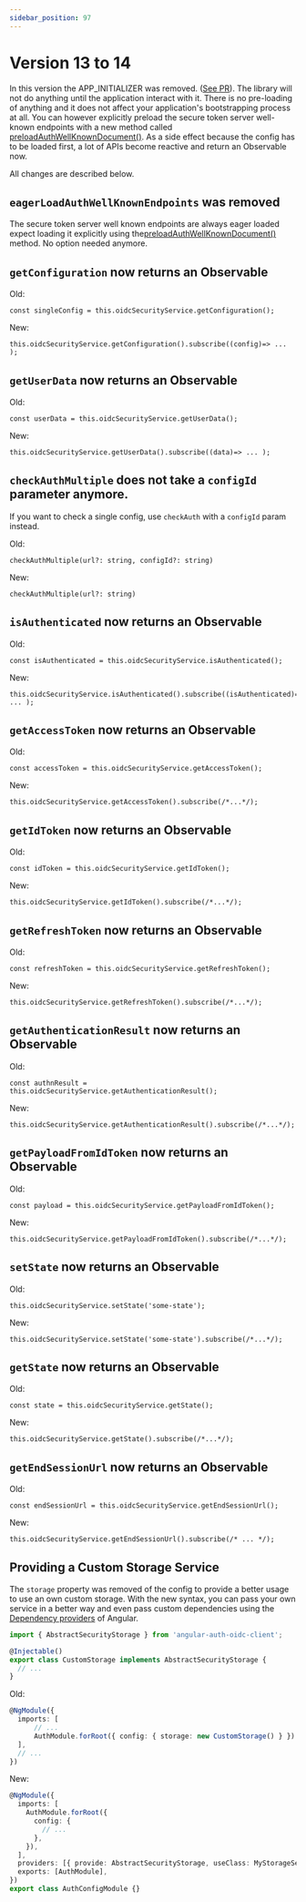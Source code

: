 ```yaml
---
sidebar_position: 97
---
```


# Version 13 to 14

In this version the APP_INITIALIZER was removed. ([See PR](https://github.com/damienbod/angular-auth-oidc-client/pull/1307)).
The library will not do anything until the application interact with it. There is no pre-loading of anything and it does not affect your application's bootstrapping process at all.
You can however explicitly preload the secure token server well-known endpoints with a new method called [preloadAuthWellKnownDocument()](/docs/documentation/public-api#preloadauthwellknowndocumentconfigid-string). As a side effect because the config has to be loaded first, a lot of APIs become reactive and return an Observable now.

All changes are described below.

## `eagerLoadAuthWellKnownEndpoints` was removed

The secure token server well known endpoints are always eager loaded expect loading it explicitly using the[preloadAuthWellKnownDocument()](/docs/documentation/public-api#preloadauthwellknowndocumentconfigid-string) method. No option needed anymore.

## `getConfiguration` now returns an Observable

Old:

```
const singleConfig = this.oidcSecurityService.getConfiguration();
```

New:

```
this.oidcSecurityService.getConfiguration().subscribe((config)=> ... );
```

## `getUserData` now returns an Observable

Old:

```
const userData = this.oidcSecurityService.getUserData();
```

New:

```
this.oidcSecurityService.getUserData().subscribe((data)=> ... );
```

## `checkAuthMultiple` does not take a `configId` parameter anymore.

If you want to check a single config, use `checkAuth` with a `configId` param instead.

Old:

```
checkAuthMultiple(url?: string, configId?: string)
```

New:

```
checkAuthMultiple(url?: string)
```

## `isAuthenticated` now returns an Observable

Old:

```
const isAuthenticated = this.oidcSecurityService.isAuthenticated();
```

New:

```
this.oidcSecurityService.isAuthenticated().subscribe((isAuthenticated)=> ... );
```

## `getAccessToken` now returns an Observable

Old:

```
const accessToken = this.oidcSecurityService.getAccessToken();
```

New:

```
this.oidcSecurityService.getAccessToken().subscribe(/*...*/);
```

## `getIdToken` now returns an Observable

Old:

```
const idToken = this.oidcSecurityService.getIdToken();
```

New:

```
this.oidcSecurityService.getIdToken().subscribe(/*...*/);
```

## `getRefreshToken` now returns an Observable

Old:

```
const refreshToken = this.oidcSecurityService.getRefreshToken();
```

New:

```
this.oidcSecurityService.getRefreshToken().subscribe(/*...*/);
```

## `getAuthenticationResult` now returns an Observable

Old:

```
const authnResult = this.oidcSecurityService.getAuthenticationResult();
```

New:

```
this.oidcSecurityService.getAuthenticationResult().subscribe(/*...*/);
```

## `getPayloadFromIdToken` now returns an Observable

Old:

```
const payload = this.oidcSecurityService.getPayloadFromIdToken();
```

New:

```
this.oidcSecurityService.getPayloadFromIdToken().subscribe(/*...*/);
```

## `setState` now returns an Observable

Old:

```
this.oidcSecurityService.setState('some-state');
```

New:

```
this.oidcSecurityService.setState('some-state').subscribe(/*...*/);
```

## `getState` now returns an Observable

Old:

```
const state = this.oidcSecurityService.getState();
```

New:

```
this.oidcSecurityService.getState().subscribe(/*...*/);
```

## `getEndSessionUrl` now returns an Observable

Old:

```
const endSessionUrl = this.oidcSecurityService.getEndSessionUrl();
```

New:

```
this.oidcSecurityService.getEndSessionUrl().subscribe(/* ... */);
```

## Providing a Custom Storage Service

The `storage` property was removed of the config to provide a better usage to use an own custom storage. With the new syntax, you can pass your own service in a better way and even pass custom dependencies using the [Dependency providers](https://angular.io/guide/dependency-injection-providers#dependency-providers) of Angular.

```ts
import { AbstractSecurityStorage } from 'angular-auth-oidc-client';

@Injectable()
export class CustomStorage implements AbstractSecurityStorage {
  // ...
}
```

Old:

```ts
@NgModule({
  imports: [
      // ...
      AuthModule.forRoot({ config: { storage: new CustomStorage() } })
  ],
  // ...
})
```

New:

```ts
@NgModule({
  imports: [
    AuthModule.forRoot({
      config: {
        // ...
      },
    }),
  ],
  providers: [{ provide: AbstractSecurityStorage, useClass: MyStorageService }],
  exports: [AuthModule],
})
export class AuthConfigModule {}
```
